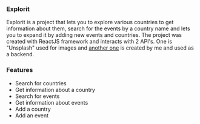 ### Explorit 
Explorit is a project that lets you to explore various countries to get information about them, search for the events by a country name and lets you to expand it by adding new events and countries. The project was created with ReactJS framework and interacts with 2 API's. One is "Unsplash" used for images and [another one](https://github.com/MotiejusL/RESTfulService) is created by me and used as a backend.

### Features
- Search for countries
- Get information about a country
- Search for events
- Get information about events
- Add a country
- Add an event
